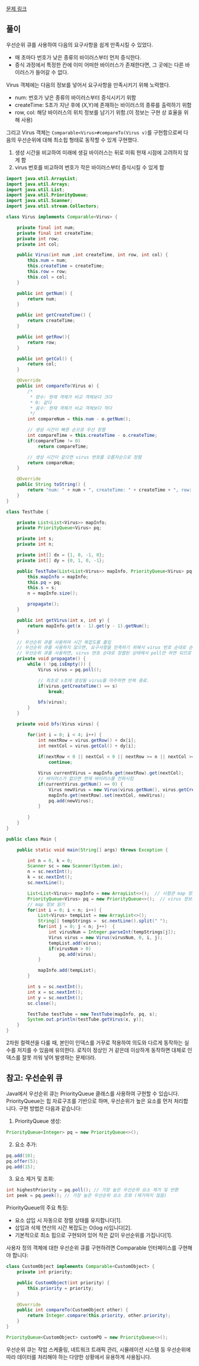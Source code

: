 [문제 링크](https://www.acmicpc.net/problem/18405)

## 풀이

우선순위 큐를 사용하여 다음의 요구사항을 쉽게 만족시킬 수 있었다.
- 매 초마다 번호가 낮은 종류의 바이러스부터 먼저 증식한다.
- 증식 과정에서 특정한 칸에 이미 어떠한 바이러스가 존재한다면, 그 곳에는 다른 바이러스가 들어갈 수 없다.

Virus 객체에는 다음의 정보를 넣어서 요구사항을 만족시키기 위해 노력했다.
- num: 번호가 낮은 종류의 바이러스부터 증식시키기 위함
- createTime: S초가 지난 후에 (X,Y)에 존재하는 바이러스의 종류를 출력하기 위함
- row, col: 해당 바이러스의 위치 정보를 남기기 위함.(이 정보는 구현 상 효율을 위해 사용)

그리고 Virus 객체는 `Comparable<Virus>#compareTo(Virus v)`를 구현함으로써 다음의 우선순위에 대해 최소힙 형태로 동작할 수 있게 구현했다.
1. 생성 시간을 비교하여 미래에 생길 바이러스는 뒤로 미뤄 현재 시점에 고려하지 않게 함
2. virus 번호를 비교하여 번호가 작은 바이러스부터 증식시킬 수 있게 함

```java
import java.util.ArrayList;
import java.util.Arrays;
import java.util.List;
import java.util.PriorityQueue;
import java.util.Scanner;
import java.util.stream.Collectors;

class Virus implements Comparable<Virus> {

    private final int num;
    private final int createTime;
    private int row;
    private int col;

    public Virus(int num ,int createTime, int row, int col) {
        this.num = num;
        this.createTime = createTime;
        this.row = row;
        this.col = col;
    }

    public int getNum() {
        return num;
    }

    public int getCreateTime() {
        return createTime;
    }

    public int getRow(){
        return row;
    }

    public int getCol() {
        return col;
    }

    @Override
    public int compareTo(Virus o) {
        /*
         * 양수: 현재 객체가 비교 객체보다 크다
         * 0: 같다
         * 음수: 현재 객체가 비교 객체보다 작다
         */
        int compareNum = this.num - o.getNum();

        // 생성 시간이 빠른 순으로 우선 정렬
        int compareTime = this.createTime - o.createTime;
        if(compareTime != 0)
            return compareTime;

        // 생성 시간이 같으면 virus 번호를 오름차순으로 정렬
        return compareNum;
    }

    @Override
    public String toString() {
        return "num: " + num + ", createTime: " + createTime + ", row: " + row + ", col: " + col;
    }
}

class TestTube {

    private List<List<Virus>> mapInfo;
    private PriorityQueue<Virus> pq;

    private int s;
    private int n;

    private int[] dx = {1, 0, -1, 0};
    private int[] dy = {0, 1, 0, -1};

    public TestTube(List<List<Virus>> mapInfo, PriorityQueue<Virus> pq, int s) {
        this.mapInfo = mapInfo;
        this.pq = pq;
        this.s = s;
        n = mapInfo.size();

        propagate();
    }

    public int getVirus(int x, int y) {
        return mapInfo.get(x - 1).get(y - 1).getNum();
    }

    // 우선순위 큐를 사용하여 시간 복잡도를 줄임
    // 우선순위 큐를 사용하지 않으면, 요구사항을 만족하기 위해서 virus 번호 순대로 순차 반복문을 돌려야 함.
    // 우선순위 큐를 사용하면, virus 번호 순대로 정렬된 상태에서 poll만 하면 되므로 자연스럽게 요구사항이 만족됨.
    private void propagate() {
        while ( !pq.isEmpty()) {
            Virus virus = pq.poll();

            // 최초로 s초에 생성될 virus를 마주하면 반복 종료.
            if(virus.getCreateTime() == s)
                break;

            bfs(virus); 
        }
    }

    private void bfs(Virus virus) {

        for(int i = 0; i < 4; i++) {
            int nextRow = virus.getRow() + dx[i];
            int nextCol = virus.getCol() + dy[i];
            
            if(nextRow < 0 || nextCol < 0 || nextRow >= n || nextCol >= n )
                continue;

            Virus currentVirus = mapInfo.get(nextRow).get(nextCol);
            // 바이러스가 없으면 현재 바이러스를 전파시킴
            if(currentVirus.getNum() == 0) {
                Virus newVirus = new Virus(virus.getNum(), virus.getCreateTime() + 1, nextRow, nextCol);
                mapInfo.get(nextRow).set(nextCol, newVirus);
                pq.add(newVirus);
            }
                
        }
    }
}

public class Main {

    public static void main(String[] args) throws Exception {

        int n = 0, k = 0;
        Scanner sc = new Scanner(System.in);
        n = sc.nextInt();
        k = sc.nextInt();
        sc.nextLine();

        List<List<Virus>> mapInfo = new ArrayList<>();  // 시험관 map 정보
        PriorityQueue<Virus> pq = new PriorityQueue<>();  // virus 정보를 우선순위 큐에 담음
        // map 정보 읽기
        for(int i = 0; i < n; i++) {
            List<Virus> tempList = new ArrayList<>();
            String[] tempStrings =  sc.nextLine().split(" ");
            for(int j = 0; j < n; j++)  {
                int virusNum = Integer.parseInt(tempStrings[j]);
                Virus virus = new Virus(virusNum, 0, i, j);
                tempList.add(virus);
                if(virusNum > 0) 
                    pq.add(virus); 
            }

            mapInfo.add(tempList);
        }

        int s = sc.nextInt();
        int x = sc.nextInt();
        int y = sc.nextInt();
        sc.close();

        TestTube testTube = new TestTube(mapInfo, pq, s);
        System.out.println(testTube.getVirus(x, y));
    }
}
```
2차원 컬렉션을 다룰 때, 본인이 인덱스를 거꾸로 적용하여 의도와 다르게 동작하는 실수를 저지를 수 있음에 유의한다. 로직이 정상인 거 같은데 이상하게 동작하면 대체로 인덱스를 잘못 끼워 넣어 발생하는 문제더라.

## 참고: 우선순위 큐

Java에서 우선순위 큐는 PriorityQueue 클래스를 사용하여 구현할 수 있습니다. PriorityQueue는 힙 자료구조를 기반으로 하며, 우선순위가 높은 요소를 먼저 처리합니다. 구현 방법은 다음과 같습니다:

1. PriorityQueue 생성:
```java
PriorityQueue<Integer> pq = new PriorityQueue<>();
```

2. 요소 추가:
```java
pq.add(10);
pq.offer(5);
pq.add(15);
```

3. 요소 제거 및 조회:
```java
int highestPriority = pq.poll(); // 가장 높은 우선순위 요소 제거 및 반환
int peek = pq.peek(); // 가장 높은 우선순위 요소 조회 (제거하지 않음)
```

PriorityQueue의 주요 특징:

- 요소 삽입 시 자동으로 정렬 상태를 유지합니다[1].
- 삽입과 삭제 연산의 시간 복잡도는 O(log n)입니다[2].
- 기본적으로 최소 힙으로 구현되어 있어 작은 값이 우선순위를 가집니다[1].

사용자 정의 객체에 대한 우선순위 큐를 구현하려면 Comparable 인터페이스를 구현해야 합니다:

```java
class CustomObject implements Comparable<CustomObject> {
    private int priority;

    public CustomObject(int priority) {
        this.priority = priority;
    }

    @Override
    public int compareTo(CustomObject other) {
        return Integer.compare(this.priority, other.priority);
    }
}

PriorityQueue<CustomObject> customPQ = new PriorityQueue<>();
```

우선순위 큐는 작업 스케줄링, 네트워크 트래픽 관리, 시뮬레이션 시스템 등 우선순위에 따라 데이터를 처리해야 하는 다양한 상황에서 유용하게 사용됩니다.
